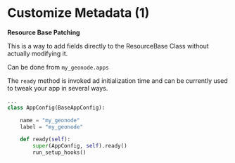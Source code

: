 # Customize Metadata (1)

**Resource Base Patching**

This is a way to add fields directly to the ResourceBase Class without actually modifying it.

Can be done from `my_geonode.apps`

The `ready` method is invoked ad initialization time and can be currently used to tweak your app in several ways.

```python
...
class AppConfig(BaseAppConfig):

    name = "my_geonode"
    label = "my_geonode"

    def ready(self):
        super(AppConfig, self).ready()
        run_setup_hooks()
```
